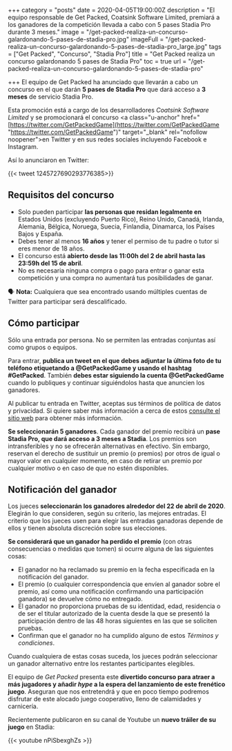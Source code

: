+++
category = "posts"
date = 2020-04-05T19:00:00Z
description = "El equipo responsable de Get Packed, Coatsink Software Limited, premiará a los ganadores de la competición llevada a cabo con 5 pases Stadia Pro durante 3 meses."
image = "/get-packed-realiza-un-concurso-galardonando-5-pases-de-stadia-pro.jpg"
imageFull = "/get-packed-realiza-un-concurso-galardonando-5-pases-de-stadia-pro_large.jpg"
tags = ["Get Packed", "Concurso", "Stadia Pro"]
title = "Get Packed realiza un concurso galardonando 5 pases de Stadia Pro"
toc = true
url = "/get-packed-realiza-un-concurso-galardonando-5-pases-de-stadia-pro"

+++
El equipo de Get Packed ha anunciado que llevarán a cabo un concurso en el que darán **5 pases de Stadia Pro** que dará acceso a **3 meses** de servicio Stadia Pro.

Esta promoción está a cargo de los desarrolladores _Coatsink Software Limited_ y se promocionará el concurso <a class="u-anchor" href="[https://twitter.com/GetPackedGame](https://twitter.com/GetPackedGame "https://twitter.com/GetPackedGame")" target="_blank" rel="nofollow noopener">en Twitter</a> y en sus redes sociales incluyendo Facebook e Instagram.

Así lo anunciaron en Twitter:

<div class="u-twitter">
{{< tweet 1245727690293776385>}}
</div>

## Requisitos del concurso

* Solo pueden participar **las personas que residan legalmente en** Estados Unidos (excluyendo Puerto Rico), Reino Unido, Canadá, Irlanda, Alemania, Bélgica, Noruega, Suecia, Finlandia, Dinamarca, los Países Bajos y España.
* Debes tener al menos **16 años** y tener el permiso de tu padre o tutor si eres menor de 18 años.
* El concurso está **abierto desde las 11:00h del 2 de abril hasta las 23:59h del 15 de abril**.
* No es necesaria ninguna compra o pago para entrar o ganar esta competición y una compra no aumentará tus posibilidades de ganar.

🗣 **Nota:** Cualquiera que sea encontrado usando múltiples cuentas de Twitter para participar será descalificado.

## Cómo participar

Sólo una entrada por persona. No se permiten las entradas conjuntas así como grupos o equipos.

Para entrar, **publica un tweet en el que debes adjuntar la última foto de tu teléfono etiquetando a @GetPackedGame y usando el hashtag #GetPacked**. También **debes estar siguiendo la cuenta @GetPackedGame** cuando lo publiques y continuar siguiéndolos hasta que anuncien los ganadores.

Al publicar tu entrada en Twitter, aceptas sus términos de política de datos y privacidad. Si quiere saber más información a cerca de estos <a class="u-anchor" href="https://getpackedgame.com/twitter-competition-terms-conditions" target="_blank" rel="nofollow noopener">consulte el sitio web</a> para obtener más información.

**Se seleccionarán 5 ganadores**. Cada ganador del premio recibirá un **pase Stadia Pro, que dará acceso a 3 meses a Stadia**. Los premios son intransferibles y no se ofrecerán alternativas en efectivo. Sin embargo, reservan el derecho de sustituir un premio (o premios) por otros de igual o mayor valor en cualquier momento, en caso de retirar un premio por cualquier motivo o en caso de que no estén disponibles.

## Notificación del ganador

Los jueces **seleccionarán los ganadores alrededor del 22 de abril de 2020**. Elegirán lo que consideren, según su criterio, las mejores entradas. El criterio que los jueces usen para elegir las entradas ganadoras depende de ellos y tienen absoluta discreción sobre sus elecciones.

**Se considerará que un ganador ha perdido el premio** (con otras consecuencias o medidas que tomen) si ocurre alguna de las siguientes cosas:

* El ganador no ha reclamado su premio en la fecha especificada en la notificación del ganador.
* El premio (o cualquier correspondencia que envíen al ganador sobre el premio, así como una notificación confirmando una participación ganadora) se devuelve cómo no entregado.
* El ganador no proporciona pruebas de su identidad, edad, residencia o de ser el titular autorizado de la cuenta desde la que se presentó la participación dentro de las 48 horas siguientes en las que se soliciten pruebas.
* Confirman que el ganador no ha cumplido alguno de estos _Términos y condiciones_.

Cuando cualquiera de estas cosas suceda, los jueces podrán seleccionar un ganador alternativo entre los restantes participantes elegibles.

El equipo de _Get Packed_ presenta este **divertido concurso para atraer a más jugadores y añadir _hype_ a la espera del lanzamiento de este frenético juego**. Aseguran que nos entretendrá y que en poco tiempo podremos disfrutar de este alocado juego cooperativo, lleno de calamidades y carnicería.

Recientemente publicaron en su canal de Youtube un **nuevo tráiler de su juego** en Stadia:

<div class="u-youtube">
{{< youtube nPiSbexghZs >}}
</div>